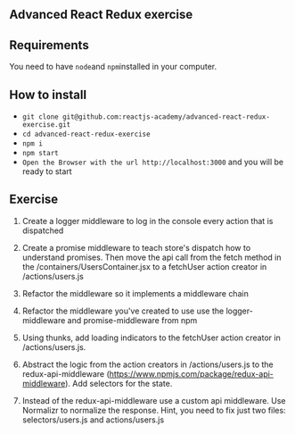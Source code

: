 ## Advanced React Redux exercise

## Requirements
You need to have `node`and `npm`installed in your computer.

## How to install

- `git clone git@github.com:reactjs-academy/advanced-react-redux-exercise.git`
- `cd advanced-react-redux-exercise`
- `npm i`
- `npm start`
- `Open the Browser with the url http://localhost:3000` and you will be ready to start


## Exercise

1. Create a logger middleware to log in the console every action that is dispatched

2. Create a promise middleware to teach store's dispatch how to understand promises. Then move the api call from the fetch method in the /containers/UsersContainer.jsx to a fetchUser action creator in /actions/users.js

3. Refactor the middleware so it implements a middleware chain

4. Refactor the middleware you've created to use use the logger-middleware and promise-middleware from npm

5. Using thunks, add loading indicators to the fetchUser action creator in /actions/users.js.

6. Abstract the logic from the action creators in /actions/users.js to the redux-api-middleware (https://www.npmjs.com/package/redux-api-middleware). Add selectors for the state.

7. Instead of the redux-api-middleware use a custom api middleware. Use Normalizr to normalize the response. Hint, you need to fix just two files: selectors/users.js and actions/users.js
